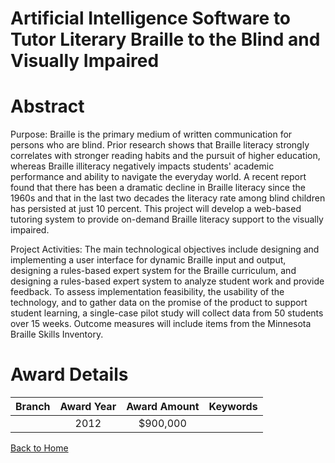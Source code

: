 
Artificial Intelligence Software to Tutor Literary Braille to the Blind and Visually Impaired
=============================================================================================

# Abstract


Purpose: Braille is the primary medium of written communication for persons who are blind. Prior research shows that Braille literacy strongly correlates with stronger reading habits and the pursuit of higher education, whereas Braille illiteracy negatively impacts students' academic performance and ability to navigate the everyday world. A recent report found that there has been a dramatic decline in Braille literacy since the 1960s and that in the last two decades the literacy rate among blind children has persisted at just 10 percent. This project will develop a web-based tutoring system to provide on-demand Braille literacy support to the visually impaired.

Project Activities: The main technological objectives include designing and implementing a user interface for dynamic Braille input and output, designing a rules-based expert system for the Braille curriculum, and designing a rules-based expert system to analyze student work and provide feedback. To assess implementation feasibility, the usability of the technology, and to gather data on the promise of the product to support student learning, a single-case pilot study will collect data from 50 students over 15 weeks. Outcome measures will include items from the Minnesota Braille Skills Inventory.  

# Award Details

|Branch|Award Year|Award Amount|Keywords|
| :---: | :---: | :---: | :---: |
||2012|$900,000||
  
  


[Back to Home](https://github.com/chrischow/dod_sbir_awards/CC/#1245)